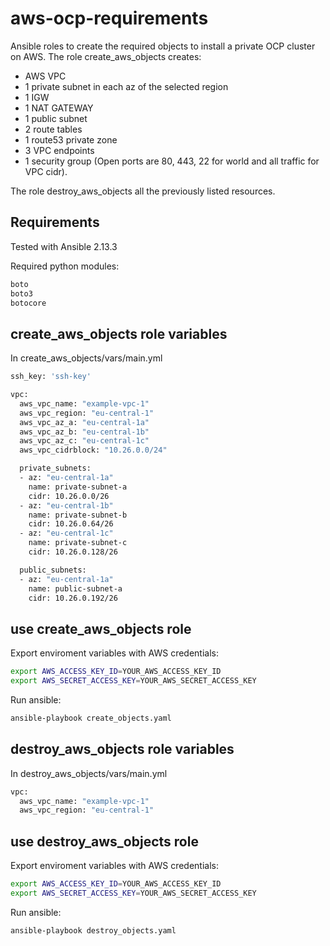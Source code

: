 aws-ocp-requirements
=========

Ansible roles to create the required objects to install a private OCP cluster on AWS. 
The role create_aws_objects creates:
 - AWS VPC
 - 1 private subnet in each az of the selected region
 - 1 IGW
 - 1 NAT GATEWAY
 - 1 public subnet 
 - 2 route tables
 - 1 route53 private zone
 - 3 VPC endpoints
 - 1 security group (Open ports are 80, 443, 22 for world and all traffic for VPC cidr).

The role destroy_aws_objects all the previously listed resources.


Requirements
------------
Tested with Ansible 2.13.3

Required python modules: 

```sh
boto
boto3
botocore
```


create_aws_objects role variables
--------------
In create_aws_objects/vars/main.yml

```sh
ssh_key: 'ssh-key'

vpc:
  aws_vpc_name: "example-vpc-1"
  aws_vpc_region: "eu-central-1"
  aws_vpc_az_a: "eu-central-1a"
  aws_vpc_az_b: "eu-central-1b"
  aws_vpc_az_c: "eu-central-1c"
  aws_vpc_cidrblock: "10.26.0.0/24"

  private_subnets:
  - az: "eu-central-1a"
    name: private-subnet-a
    cidr: 10.26.0.0/26
  - az: "eu-central-1b"
    name: private-subnet-b
    cidr: 10.26.0.64/26
  - az: "eu-central-1c"
    name: private-subnet-c
    cidr: 10.26.0.128/26

  public_subnets:
  - az: "eu-central-1a"
    name: public-subnet-a
    cidr: 10.26.0.192/26

```

use create_aws_objects role
----------------

Export enviroment variables with AWS credentials:
```sh
export AWS_ACCESS_KEY_ID=YOUR_AWS_ACCESS_KEY_ID
export AWS_SECRET_ACCESS_KEY=YOUR_AWS_SECRET_ACCESS_KEY
```


Run ansible:
```sh
ansible-playbook create_objects.yaml
```

destroy_aws_objects role variables
--------------
In destroy_aws_objects/vars/main.yml

```sh
vpc:
  aws_vpc_name: "example-vpc-1"
  aws_vpc_region: "eu-central-1"

```

use destroy_aws_objects role
----------------

Export enviroment variables with AWS credentials:
```sh
export AWS_ACCESS_KEY_ID=YOUR_AWS_ACCESS_KEY_ID
export AWS_SECRET_ACCESS_KEY=YOUR_AWS_SECRET_ACCESS_KEY
```


Run ansible:
```sh
ansible-playbook destroy_objects.yaml
```

